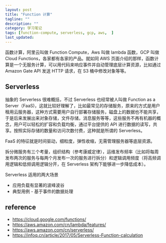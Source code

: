 ```yaml
---
layout: post
title: "Function 计算"
tagline: ""
description: ""
category: 学习笔记
tags: [function-compute, serverless, gcp, aws,  ]
last_updated:
---
```


函数计算，阿里云叫做 Function Compute，Aws 叫做 lambda 函数，GCP 叫做 Cloud Functions，各家都有各家的产品。就如同 AWS 页面介绍的那样，函数计算是一个无服务计算，可以用代码来响应事件并自动管理底层计算资源，比如通过 Amazon Gate API 发送 HTTP 请求，在 S3 桶中修改对象等等。


## Serverless
抽象的 Serverless 很难概括，不过 Serverless 也经常被人叫做 Function as a Server（FaaS)，这就比较好理解了，比如最常见的存储服务，原来的方式是用户租用云服务器，这种方式需要用户自行部署存储服务，磁盘上的数据也不能共享，于是后来发展出来对象存储，文件存储，消息服务等等，这些服务不再有机器的概念，用户可以轻松的扩容和负载均衡，通过平台提供的 API 进行数据的读写，共享。按照实际存储的数量和访问次数付费，这种就是所谓的 Serverless。

FaaS 的特征就是时间驱动，细粒度，弹性收缩，无需管理服务器等底层资源。

拆分微服务有三个考量，组织结构（参考康威定律），运维发布频率（比如将每周发布两次的服务与每两个月发布一次的服务进行拆分）和逻辑调用频度（将高频调用逻辑和低频调用逻辑分开，在 Serverless 架构下能够进一步降低成本）。

Serverless 适用的两大场景

- 应用负载有显著的波峰波谷
- 典型用例 - 基于事件的数据处理


## reference

- <https://cloud.google.com/functions/>
- <https://aws.amazon.com/cn/lambda/features/>
- <https://aws.amazon.com/cn/serverless/>
- <https://infoq.cn/article/2017/05/Serverless-Function-calculation>
